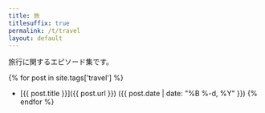 ```yaml
---
title: 旅
titlesuffix: true
permalink: /t/travel
layout: default
---
```


旅行に関するエピソード集です。

{% for post in site.tags['travel'] %}
-  [{{ post.title }}]({{ post.url }}) ({{ post.date | date: "%B %-d, %Y" }})
{% endfor %}

